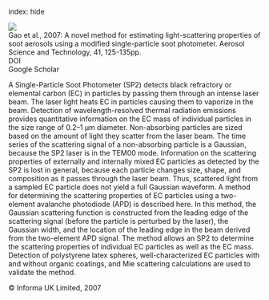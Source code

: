 index: hide

<div class="Citation">
    <div class="Citation-thumb CitationThumb-linked"  data-href="https://doi.org/10.1080/02786820601118398">
      <img src="https://static.claimspace.cloud/climate-study-static/refs/thumbs/7/Gao_et_al_2007-thumb.png" />
    </div>

  <div class="Citation-body">
    <div class="Citation-text">Gao et al., 2007: A novel method for estimating light-scattering properties of soot aerosols using a modified single-particle soot photometer. <span class="Article-journal">Aerosol Science and Technology, </span><span class="Article-volume">41, </span>125-135pp.</div>
    <div class="Citation-links">
      <div class="CitationLink" data-href="https://doi.org/10.1080/02786820601118398">
        <div class="CitationLink-icon CitationLink-Doi"></div>
        <div class="CitationLink-text">DOI</div>
      </div>
      <div class="CitationLink" data-href="https://scholar.google.com/scholar?q=10.1080/02786820601118398">
        <div class="CitationLink-icon CitationLink-Scholar"></div>
        <div class="CitationLink-text">Google Scholar</div>
      </div>
    </div>
  </div>
</div>

A Single-Particle Soot Photometer (SP2) detects black refractory or elemental carbon (EC) in particles by passing them through an intense laser beam. The laser light heats EC in particles causing them to vaporize in the beam. Detection of wavelength-resolved thermal radiation emissions provides quantitative information on the EC mass of individual particles in the size range of 0.2–1 μm diameter. Non-absorbing particles are sized based on the amount of light they scatter from the laser beam. The time series of the scattering signal of a non-absorbing particle is a Gaussian, because the SP2 laser is in the TEM00 mode. Information on the scattering properties of externally and internally mixed EC particles as detected by the SP2 is lost in general, because each particle changes size, shape, and composition as it passes through the laser beam. Thus, scattered light from a sampled EC particle does not yield a full Gaussian waveform. A method for determining the scattering properties of EC particles using a two-element avalanche photodiode (APD) is described here. In this method, the Gaussian scattering function is constructed from the leading edge of the scattering signal (before the particle is perturbed by the laser), the Gaussian width, and the location of the leading edge in the beam derived from the two-element APD signal. The method allows an SP2 to determine the scattering properties of individual EC particles as well as the EC mass. Detection of polystyrene latex spheres, well-characterized EC particles with and without organic coatings, and Mie scattering calculations are used to validate the method.

<div class="Citation-copy">
&copy; Informa UK Limited, 2007
</div>